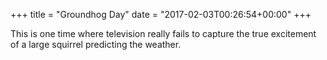+++
title = "Groundhog Day"
date = "2017-02-03T00:26:54+00:00"
+++

This is one time where television really fails to capture the true excitement of a large squirrel predicting the weather.
			
